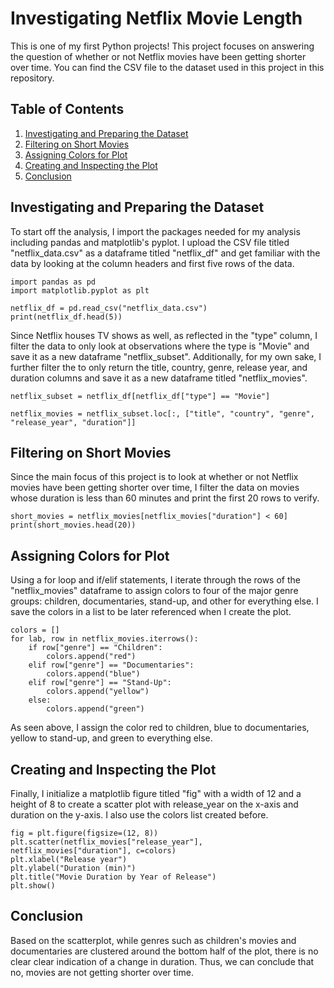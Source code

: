 # Investigating Netflix Movie Length
This is one of my first Python projects! This project focuses on answering the question of whether or not Netflix movies have been getting shorter over time. You can find the CSV file to the dataset used in this project in this repository.

## Table of Contents
1. [Investigating and Preparing the Dataset](#investigating-the-dataset)
2. [Filtering on Short Movies](#filtering-on-short-movies)
3. [Assigning Colors for Plot](#assigning-colors-for-plot)
4. [Creating and Inspecting the Plot](#creating-and-inspecting-the-plot)
5. [Conclusion](#conclusion)

## Investigating and Preparing the Dataset
To start off the analysis, I import the packages needed for my analysis including pandas and matplotlib's pyplot. I upload the CSV file titled "netflix_data.csv" as a dataframe titled "netflix_df" and get familiar with the data by looking at the column headers and first five rows of the data.
```
import pandas as pd
import matplotlib.pyplot as plt

netflix_df = pd.read_csv("netflix_data.csv")
print(netflix_df.head(5))
```
Since Netflix houses TV shows as well, as reflected in the "type" column, I filter the data to only look at observations where the type is "Movie" and save it as a new dataframe "netflix_subset". Additionally, for my own sake, I further filter the to only return the title, country, genre, release year, and duration columns and save it as a new dataframe titled "netflix_movies".
```
netflix_subset = netflix_df[netflix_df["type"] == "Movie"]

netflix_movies = netflix_subset.loc[:, ["title", "country", "genre", "release_year", "duration"]]
```
## Filtering on Short Movies
Since the main focus of this project is to look at whether or not Netflix movies have been getting shorter over time, I filter the data on movies whose duration is less than 60 minutes and print the first 20 rows to verify.
```
short_movies = netflix_movies[netflix_movies["duration"] < 60]
print(short_movies.head(20))
```

## Assigning Colors for Plot
Using a for loop and if/elif statements, I iterate through the rows of the "netflix_movies" dataframe to assign colors to four of the major genre groups: children, documentaries, stand-up, and other for everything else. I save the colors in a list to be later referenced when I create the plot.
```
colors = []
for lab, row in netflix_movies.iterrows():
    if row["genre"] == "Children":
        colors.append("red")
    elif row["genre"] == "Documentaries":
        colors.append("blue")
    elif row["genre"] == "Stand-Up":
        colors.append("yellow")
    else:
        colors.append("green")
```
As seen above, I assign the color red to children, blue to documentaries, yellow to stand-up, and green to everything else.

## Creating and Inspecting the Plot
Finally, I initialize a matplotlib figure titled "fig" with a width of 12 and a height of 8 to create a scatter plot with release_year on the x-axis and duration on the y-axis. I also use the colors list created before.
```
fig = plt.figure(figsize=(12, 8))
plt.scatter(netflix_movies["release_year"], netflix_movies["duration"], c=colors)
plt.xlabel("Release year")
plt.ylabel("Duration (min)")
plt.title("Movie Duration by Year of Release")
plt.show()
```

## Conclusion
Based on the scatterplot, while genres such as children's movies and documentaries are clustered around the bottom half of the plot, there is no clear clear indication of a change in duration. Thus, we can conclude that no, movies are not getting shorter over time.
